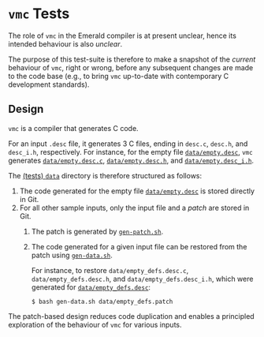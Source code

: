 # `vmc` Tests

The role of `vmc` in the Emerald compiler is at present unclear, hence
its intended behaviour is also _unclear_.

The purpose of this test-suite is therefore to make a snapshot of the
_current_ behaviour of `vmc`, right or wrong, before any subsequent
changes are made to the code base (e.g., to bring `vmc` up-to-date
with contemporary C development standards).

## Design

`vmc` is a compiler that generates C code.

For an input `.desc` file, it generates 3 C files, ending in `desc.c`,
`desc.h`, and `desc_i.h`, respectively. For instance, for the empty
file [`data/empty.desc`](data/empty.desc), `vmc` generates
[`data/empty.desc.c`](data/empty.desc.c),
[`data/empty.desc.h`](data/empty.desc.h), and
[`data/empty.desc_i.h`](data/empty.desc_i.h).

The [(tests) `data`](data) directory is therefore structured as
follows:

1. The code generated for the empty file
   [`data/empty.desc`](data/empty.desc) is stored directly in Git.
2. For all other sample inputs, only the input file and a _patch_ are
   stored in Git.
   1. The patch is generated by [`gen-patch.sh`](gen-patch.sh).
   2. The code generated for a given input file can be restored from
      the patch using [`gen-data.sh`](gen-data.sh).

      For instance, to restore `data/empty_defs.desc.c`,
      `data/empty_defs.desc.h`, and `data/empty_defs.desc_i.h`, which were
      generated for [`data/empty_defs.desc`](data/empty_defs.desc):

      ~~~
      $ bash gen-data.sh data/empty_defs.patch
      ~~~

The patch-based design reduces code duplication and enables a
principled exploration of the behaviour of `vmc` for various inputs.
